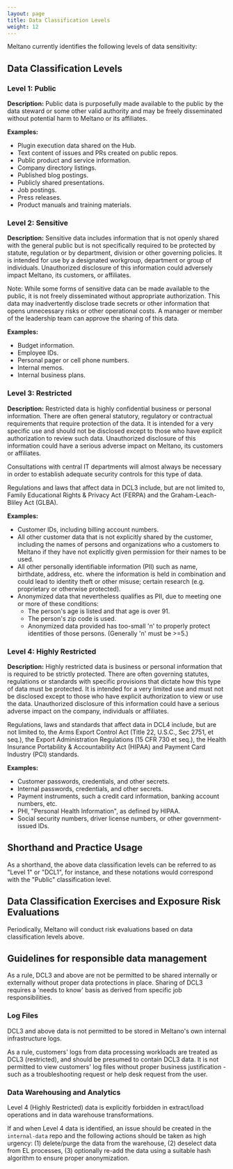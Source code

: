 ```yaml
---
layout: page
title: Data Classification Levels
weight: 12
---
```


Meltano currently identifies the following levels of data sensitivity:

## Data Classification Levels

### Level 1: Public

**Description:** Public data is purposefully made available to the public by the data steward or some other valid authority and may be freely disseminated without potential harm to Meltano or its affiliates.

**Examples:**

- Plugin execution data shared on the Hub.
- Text content of issues and PRs created on public repos.
- Public product and service information.
- Company directory listings.
- Published blog postings.
- Publicly shared presentations.
- Job postings.
- Press releases.
- Product manuals and training materials.

### Level 2: Sensitive

**Description:** Sensitive data includes information that is not openly shared with the general public but is not specifically required to be protected by statute, regulation or by department, division or other governing policies. It is intended for use by a designated workgroup, department or group of individuals. Unauthorized disclosure of this information could adversely impact Meltano, its customers, or affiliates.

Note: While some forms of sensitive data can be made available to the public, it is not freely disseminated without appropriate authorization. This data may inadvertently disclose trade secrets or other information that opens unnecessary risks or other operational costs. A manager or member of the leadership team can approve the sharing of this data.

**Examples:**

- Budget information.
- Employee IDs.
- Personal pager or cell phone numbers.
- Internal memos.
- Internal business plans.

### Level 3: Restricted

**Description:** Restricted data is highly confidential business or personal information. There are often general statutory, regulatory or contractual requirements that require protection of the data. It is intended for a very specific use and should not be disclosed except to those who have explicit authorization to review such data. Unauthorized disclosure of this information could have a serious adverse impact on Meltano, its customers or affiliates.

Consultations with central IT departments will almost always be necessary in order to establish adequate security controls for this type of data.

Regulations and laws that affect data in DCL3 include, but are not limited to, Family Educational Rights & Privacy Act (FERPA) and the Graham-Leach-Bliley Act (GLBA).

**Examples:**

- Customer IDs, including billing account numbers.
- All other customer data that is not explicitly shared by the customer, including the names of persons and organizations who a customers to Meltano if they have not explicitly given permission for their names to be used.
- All other personally identifiable information (PII) such as name, birthdate, address, etc. where the information is held in combination and could lead to identity theft or other misuse; certain research (e.g. proprietary or otherwise protected).
- Anonymized data that nevertheless qualifies as PII, due to meeting one or more of these conditions:
  - The person's age is listed and that age is over 91.
  - The person's zip code is used.
  - Anonymized data provided has too-small 'n' to properly protect identities of those persons. (Generally 'n' must be >=5.)

### Level 4: Highly Restricted

**Description:** Highly restricted data is business or personal information that is required to be strictly protected. There are often governing statutes, regulations or standards with specific provisions that dictate how this type of data must be protected. It is intended for a very limited use and must not be disclosed except to those who have explicit authorization to view or use the data. Unauthorized disclosure of this information could have a serious adverse impact on the company, individuals or affiliates.

Regulations, laws and standards that affect data in DCL4 include, but are not limited to, the Arms Export Control Act (Title 22, U.S.C., Sec 2751, et seq.), the Export Administration Regulations (15 CFR 730 et seq.), the Health Insurance Portability & Accountability Act (HIPAA) and Payment Card Industry (PCI) standards.

**Examples:**

- Customer passwords, credentials, and other secrets.
- Internal passwords, credentials, and other secrets.
- Payment instruments, such a credit card information, banking account numbers, etc.
- PHI, "Personal Health Information", as defined by HIPAA.
- Social security numbers, driver license numbers, or other government-issued IDs.

## Shorthand and Practice Usage

As a shorthand, the above data classification levels can be referred to as "Level 1" or "DCL1", for instance, and these notations would correspond with the "Public" classification level.

## Data Classification Exercises and Exposure Risk Evaluations

Periodically, Meltano will conduct risk evaluations based on data classification levels above.

## Guidelines for responsible data management

As a rule, DCL3 and above are not be permitted to be shared internally or externally without proper data protections in place. Sharing of DCL3 requires a 'needs to know' basis as derived from specific job responsibilities.

### Log Files

DCL3 and above data is not permitted to be stored in Meltano's own internal infrastructure logs.

As a rule, customers' logs from data processing workloads are treated as DCL3 (restricted), and should be presumed to contain DCL3 data. It is not permitted to view customers' log files without proper business justification - such as a troubleshooting request or help desk request from the user.

### Data Warehousing and Analytics

Level 4 (Highly Restricted) data is explicitly forbidden in extract/load operations and in data warehouse transformations.

If and when Level 4 data is identified, an issue should be created in the `internal-data` repo and the following actions should be taken as high urgency: (1) delete/purge the data from the warehouse, (2) deselect data from EL processes, (3) optionally re-add the data using a suitable hash algorithm to ensure proper anonymization.
